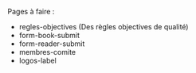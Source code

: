 Pages à faire : 

* regles-objectives (Des règles objectives de qualité)
* form-book-submit
* form-reader-submit
* membres-comite
* logos-label